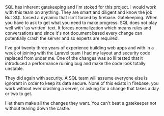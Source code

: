 SQL has inherent gatekeeping and I'm stoked for this project. I would work with this team on anything. They are smart and diligent and know the job. But SQL forced a dynamic that isn't forced by firebase. Gatekeeping. When you have to ask to get what you need to make progress. SQL does not play well with 'as written' text. It forces normalization which means rules and conversations and since it's not document based every change can potentially crash the server and so experts are required. 

I've got twenty three years of experience building web apps and with in a week of joining with the Laravel team I had my layout and security code replaced from under me. One of the changes was so Ill tested that it introduced a performance ruining bug and make the code look totally unstable. 

They did again with security. A SQL team will assume everyone else is ignorant in order to keep its data secure. None of this exists in firebase, you work without ever crashing a server, or asking for a change that takes a day or two to get. 

I let them make all the changes they want. You can't beat a gatekeeper not without tearing down the castle. 


